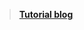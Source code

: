 > **[Tutorial blog](https://medium.com/@singh.pankajmca/fcm-integration-with-spring-boot-to-send-push-notification-from-server-side-1091cfd2cacf)**

